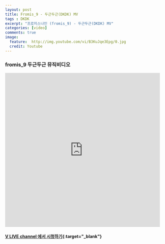 ```yaml
---
layout: post
title: Fromis_9 - 두근두근(DKDK) MV
tags : DKDK
excerpt: "프로미스나인 (fromis_9) - 두근두근(DKDK) MV"
categories: [video]
comments: true
image:
  feature:  http://img.youtube.com/vi/B3KuJqe3Epg/0.jpg
  credit: Youtube
---
```


### fromis_9 두근두근 뮤직비디오

<iframe src='https://www.vlive.tv/embed/74364?autoPlay=true' frameborder='no' scrolling='no' marginwidth='0' marginheight='0' WIDTH='100%' HEIGHT='500' allowfullscreen></iframe>

#### [V LIVE channel 에서 시청하기](https://www.vlive.tv/video/74364){:target="_blank"}
